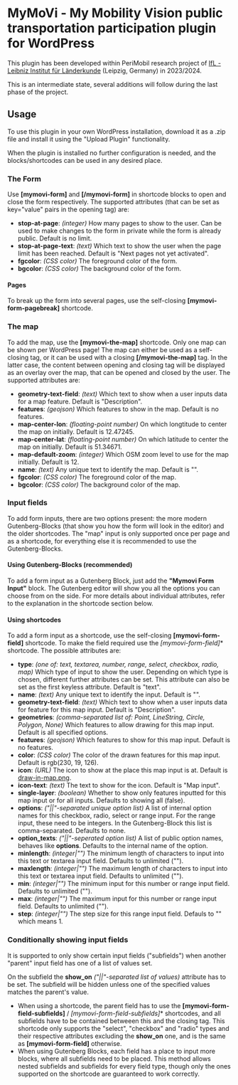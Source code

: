 # MyMoVi - My Mobility Vision public transportation participation plugin for WordPress
This plugin has been developed within PeriMobil research project of [IfL - Leibniz Institut für Länderkunde](https://leibniz-ifl.de/) (Leipzig, Germany) in 2023/2024.

This is an intermediate state, several additions will follow during the last phase of the project.

## Usage

To use this plugin in your own WordPress installation, download it as a .zip file and install it using the "Upload Plugin" functionality.

When the plugin is installed no further configuration is needed, and the blocks/shortcodes can be used in any desired place.

### The Form

Use **[mymovi-form]** and **[/mymovi-form]** in shortcode blocks to open and close the form respectively.
The supported attributes (that can be set as key="value" pairs in the opening tag) are:
- **stop-at-page**: *(integer)* How many pages to show to the user. Can be used to make changes to the form in private while the form is already public. Default is no limit.
- **stop-at-page-text**: *(text)* Which text to show the user when the page limit has been reached. Default is "Next pages not yet activated".
- **fgcolor**: *(CSS color)* The foreground color of the form.
- **bgcolor**: *(CSS color)* The background color of the form.

#### Pages

To break up the form into several pages, use the self-closing **[mymovi-form-pagebreak]** shortcode.

### The map

To add the map, use the **[mymovi-the-map]** shortcode. Only one map can be shown per WordPress page! The map can either be used as a self-closing tag, 
or it can be used with a closing **[/mymovi-the-map]** tag. In the latter case, the content between opening and closing tag will be displayed as an overlay over the map, that can be opened and closed by the user.
The supported attributes are:
- **geometry-text-field**: *(text)* Which text to show when a user inputs data for a map feature. Default is "Description".
- **features**: *(geojson)* Which features to show in the map. Default is no features.
- **map-center-lon**: *(floating-point number)* On which longtitude to center the map on initially. Default is 12.47245.
- **map-center-lat**: *(floating-point number)* On which latitude to center the map on initially. Default is 51.34671.
- **map-default-zoom**: *(integer)* Which OSM zoom level to use for the map initially. Default is 12.
- **name**: *(text)* Any unique text to identify the map. Default is "".
- **fgcolor**: *(CSS color)* The foreground color of the map.
- **bgcolor**: *(CSS color)* The background color of the map.

### Input fields

To add form inputs, there are two options present: the more modern Gutenberg-Blocks (that show you how the form will look in the editor) and the older shortcodes. The "map" input is only supported once per page and as a shortcode, for everything else it is recommended to use the Gutenberg-Blocks.

#### Using Gutenberg-Blocks (recommended)

To add a form input as a Gutenberg Block, just add the **"Mymovi Form Input"** block. The Gutenberg editor will show you all the options you can choose from on the side. For more details about individual attributes, refer to the explanation in the shortcode section below.

#### Using shortcodes

To add a form input as a shortcode, use the self-closing **[mymovi-form-field]** shortcode. To make the field required use the **[mymovi-form-field*]** shortcode. The possible attributes are:
- **type**: *(one of: text, textarea, number, range, select, checkbox, radio, map)* Which type of input to show the user. Depending on which type is chosen, different further attributes can be set. This attribute can also be set as the first keyless attribute. Default is "text".
- **name**: *(text)* Any unique text to identify the input. Default is "".
- **geometry-text-field**: *(text)* Which text to show when a user inputs data for feature for this map input. Default is "Description".
- **geometries**: *(comma-separated list of: Point, LineString, Circle, Polygon, None)* Which features to allow drawing for this map input. Default is all specified options.
- **features**: *(geojson)* Which features to show for this map input. Default is no features.
- **color**: *(CSS color)* The color of the drawn features for this map input. Default is rgb(230, 19, 126).
- **icon**: *(URL)* The icon to show at the place this map input is at. Default is [draw-in-map.png](images/draw-in-map.png).
- **icon-text**: *(text)* The text to show for the icon. Default is "Map input".
- **single-layer**: *(boolean)* Whether to show only features inputted for this map input or for all inputs. Defaults to showing all (false).
- **options**: *("||"-separated unique option list)* A list of internal option names for this checkbox, radio, select or range input. For the range input, these need to be integers. In the Gutenberg-Block this list is comma-separated. Defaults to none.
- **option_texts**: *("||"-seperated option list)* A list of public option names, behaves like **options**. Defaults to the internal name of the option.
- **minlength**: *(integer|"")* The minimum length of characters to input into this text or textarea input field. Defaults to unlimited ("").
- **maxlength**: *(integer|"")* The maximum length of characters to input into this text or textarea input field. Defaults to unlimited ("").
- **min**: *(integer|"")* The minimum input for this number or range input field. Defaults to unlimited ("").
- **max**: *(integer|"")* The maximum input for this number or range input field. Defaults to unlimited ("").
- **step**: *(integer|"")* The step size for this range input field. Defauls to "" which means 1.

### Conditionally showing input fields

It is supported to only show certain input fields ("subfields") when another "parent" input field has one of a list of values set.

On the subfield the **show_on** *("||"-separated list of values)* attribute has to be set. The subfield will be hidden unless one of the specified values matches the parent's value.

- When using a shortcode, the parent field has to use the **[mymovi-form-field-subfields]** / **[mymovi-form-field-subfields*]** shortcodes, and all subfields have to be contained betweeen this and the closing tag. This shortcode only supports the "select", "checkbox" and "radio" types and their respective attributes excluding the **show_on** one, and is the same as **[mymovi-form-field]** otherwise.
- When using Gutenberg Blocks, each field has a place to input more blocks, where all subfields need to be placed. This method allows nested subfields and subfields for every field type, though only the ones supported on the shortcode are guaranteed to work correctly.
